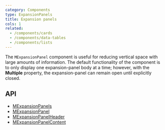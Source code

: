 ```yaml
---
category: Components
type: ExpansionPanels
title: Expansion panels
cols: 1
related:
  - /components/cards
  - /components/data-tables
  - /components/lists
---
```


The `MExpansionPanel` component is useful for reducing vertical space with large amounts of information. The default
functionality of the component is to only display one expansion-panel body at a time; however, with the **Multiple**
property, the expansion-panel can remain open until explicitly closed.

## API

- [MExpansionPanels](/api/MExpansionPanels)
- [MExpansionPanel](/api/MExpansionPanel)
- [MExpansionPanelHeader](/api/MExpansionPanelHeader)
- [MExpansionPanelContent](/api/MExpansionPanelContent)